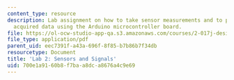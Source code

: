 ```yaml
---
content_type: resource
description: Lab assignment on how to take sensor measurements and to process the
  acquired data using the Arduino microcontroller board.
file: https://ol-ocw-studio-app-qa.s3.amazonaws.com/courses/2-017j-design-of-electromechanical-robotic-systems-fall-2009/700e1a9160b8f7baa8dca8676a4c9e69_MIT2_017JF09_lab2.pdf
file_type: application/pdf
parent_uid: eec7391f-a43a-696f-8f85-b7b86b7f34db
resourcetype: Document
title: 'Lab 2: Sensors and Signals'
uid: 700e1a91-60b8-f7ba-a8dc-a8676a4c9e69
---
```

